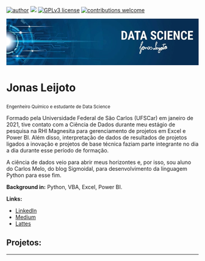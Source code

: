 [![author](https://img.shields.io/badge/author-jonasleijoto-red.svg)](https://www.linkedin.com/in/jonasleijoto/) [![](https://img.shields.io/badge/python-3.7+-blue.svg)](https://www.python.org/downloads/release/python-365/) [![GPLv3 license](https://img.shields.io/badge/License-GPLv3-blue.svg)](http://perso.crans.org/besson/LICENSE.html) [![contributions welcome](https://img.shields.io/badge/contributions-welcome-brightgreen.svg?style=flat)](https://github.com/jonasleijoto/data_science/issues)

<p align="center">
  <img src="Banner Jonas Leijoto.jpeg" >
</p>

# Jonas Leijoto
<sub>Engenheiro Químico e estudante de Data Science</sub>

Formado pela Universidade Federal de São Carlos (UFSCar) em janeiro de 2021, tive contato com a Ciência de Dados durante meu estágio de pesquisa na RHI Magnesita para gerenciamento de projetos em Excel e Power BI. Além disso, interpretação de dados de resultados de projetos ligados a inovação e projetos de base técnica faziam parte integrante no dia a dia durante esse período de formação.

A ciência de dados veio para abrir meus horizontes e, por isso, sou aluno do Carlos Melo, do blog Sigmoidal, para desenvolvimento da linguagem Python para esse fim.

**Background in:** Python, VBA, Excel, Power BI.

**Links:**
* [LinkedIn](https://www.linkedin.com/in/jonasleijoto/)
* [Medium](https://medium.com/@leijoto.jonas)
* [Lattes](http://lattes.cnpq.br/9302847012978372)


## Projetos:


---
